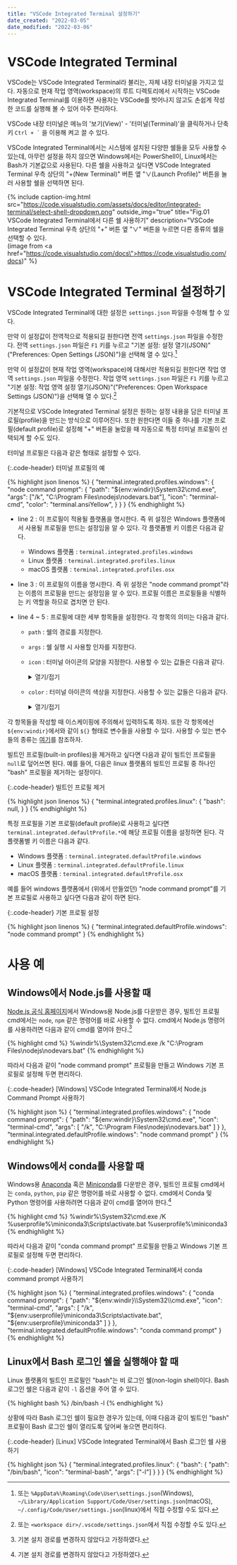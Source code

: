 ```yaml
---
title: "VSCode Integrated Terminal 설정하기"
date_created: "2022-03-05"
date_modified: "2022-03-06"
---
```


# VSCode Integrated Terminal

VSCode는 VSCode Integrated Terminal라 불리는, 자체 내장 터미널을 가지고 있다. 자동으로 현재 작업 영역(workspace)의 루트 디렉토리에서 시작하는 VSCode Integrated Terminal를 이용하면 사용자는 VSCode를 벗어나지 않고도 손쉽게 작성한 코드를 실행해 볼 수 있어 아주 편리하다.

VSCode 내장 터미널은 메뉴의 '보기(View)' - '터미널(Terminal)'을 클릭하거나 단축키 `` Ctrl + ` `` 을 이용해 켜고 끌 수 있다.

VSCode Integrated Terminal에서는 시스템에 설치된 다양한 쉘들을 모두 사용할 수 있는데, 아무런 설정을 하지 않으면 Windows에서는 PowerShell이, Linux에서는 Bash가 기본값으로 사용된다. 다른 쉘을 사용하고 싶다면 VSCode Integrated Terminal 우측 상단의 "+(New Terminal)" 버튼 옆 "∨(Launch Profile)" 버튼을 눌러 사용할 쉘을 선택하면 된다.

{% include caption-img.html src="https://code.visualstudio.com/assets/docs/editor/integrated-terminal/select-shell-dropdown.png" outside_img="true" title="Fig.01 VSCode Integrated Terminal에서 다른 쉘 사용하기" description="VSCode Integrated Terminal 우측 상단의 \"+\" 버튼 옆 \"∨\" 버튼을 누르면 다른 종류의 쉘을 선택할 수 있다.<br/>(image from <a href=\"https://code.visualstudio.com/docs\">https://code.visualstudio.com/docs</a>)" %}

# VSCode Integrated Terminal 설정하기

VSCode Integrated Terminal에 대한 설정은 `settings.json` 파일을 수정해 할 수 있다. 

만약 이 설정값이 전역적으로 적용되길 원한다면 전역 `settings.json` 파일을 수정한다. 전역 `settings.json` 파일은 `F1` 키를 누르고 "기본 설정: 설정 열기(JSON)"("Preferences: Open Settings (JSON)")을 선택해 열 수 있다.[^11]

만약 이 설정값이 현재 작업 영역(workspace)에 대해서만 적용되길 원한다면 작업 영역 `settings.json` 파일을 수정한다. 작업 영역 `settings.json` 파일은 `F1` 키를 누르고 "기본 설정: 작업 영역 설정 열기(JSON)"("Preferences: Open Workspace Settings (JSON)")을 선택해 열 수 있다.[^12]

[^11]: 또는 `%AppData%\Roaming\Code\User\settings.json`(Windows), `~/Library/Application Support/Code/User/settings.json`(macOS), `~/.config/Code/User/settings.json`(linux)에서 직접 수정할 수도 있다.
[^12]: 또는 `<workspace dir>/.vscode/settings.json`에서 직접 수정할 수도 있다.

기본적으로 VSCode Integrated Terminal 설정은 원하는 설정 내용을 담은 터미널 프로필(profile)을 만드는 방식으로 이루어진다. 또한 원한다면 이들 중 하나를 기본 프로필(default profile)로 설정해 "+" 버튼을 눌렀을 때 자동으로 특정 터미널 프로필이 선택되게 할 수도 있다.

터미널 프로필은 다음과 같은 형태로 설정할 수 있다.

{:.code-header}
터미널 프로필의 예

{% highlight json linenos %}
{
  "terminal.integrated.profiles.windows": {
    "node command prompt": {
      "path": "${env:windir}\\System32\\cmd.exe",
      "args": ["/k", "C:\\Program Files\\nodejs\\nodevars.bat"],
      "icon": "terminal-cmd",
      "color": "terminal.ansiYellow",
    }
  }
}
{% endhighlight %}

- line 2 : 이 프로필이 적용될 플랫폼을 명시한다. 즉 위 설정은 Windows 플랫폼에서 사용될 프로필을 만드는 설정임을 알 수 있다. 각 플랫폼별 키 이름은 다음과 같다.

  - Windows 플랫폼 : `terminal.integrated.profiles.windows`
  - Linux 플랫폼 : `terminal.integrated.profiles.linux`
  - macOS 플랫폼 : `terminal.integrated.profiles.osx`

- line 3 : 이 프로필의 이름을 명시한다. 즉 위 설정은 "node command prompt"라는 이름의 프로필을 만드는 설정임을 알 수 있다. 프로필 이름은 프로필들을 식별하는 키 역할을 하므로 겹치면 안 된다.

- line 4 ~ 5 : 프로필에 대한 세부 항목들을 설정한다. 각 항목의 의미는 다음과 같다.

  - `path` : 쉘의 경로를 지정한다.
  - `args` : 쉘 실행 시 사용할 인자를 지정한다.
  - `icon` : 터미널 아이콘의 모양을 지정한다. 사용할 수 있는 값들은 다음과 같다.
    
    <details markdown="block">
    
    <summary>열기/접기</summary>

    {:.no-break-word}
    `add`, `plus`, `gist-new`, `repo-create`, `lightbulb`, `light-bulb`, `repo`, `repo-delete`, `gist-fork`, `repo-forked`, `git-pull-request`, `git-pull-request-abandoned`, `record-keys`, `keyboard`, `tag`, `tag-add`, `tag-remove`, `person`, `person-follow`, `person-outline`, `person-filled`, `git-branch`, `git-branch-create`, `git-branch-delete`, `source-control`, `mirror`, `mirror-public`, `star`, `star-add`, `star-delete`, `star-empty`, `comment`, `comment-add`, `alert`, `warning`, `search`, `search-save`, `log-out`, `sign-out`, `log-in`, `sign-in`, `eye`, `eye-unwatch`, `eye-watch`, `circle-filled`, `primitive-dot`, `close-dirty`, `debug-breakpoint`, `debug-breakpoint-disabled`, `debug-hint`, `primitive-square`, `edit`, `pencil`, `info`, `issue-opened`, `gist-private`, `git-fork-private`, `lock`, `mirror-private`, `close`, `remove-close`, `x`, `repo-sync`, `sync`, `clone`, `desktop-download`, `beaker`, `microscope`, `vm`, `device-desktop`, `file`, `file-text`, `more`, `ellipsis`, `kebab-horizontal`, `mail-reply`, `reply`, `organization`, `organization-filled`, `organization-outline`, `new-file`, `file-add`, `new-folder`, `file-directory-create`, `trash`, `trashcan`, `history`, `clock`, `folder`, `file-directory`, `symbol-folder`, `logo-github`, `mark-github`, `github`, `terminal`, `console`, `repl`, `zap`, `symbol-event`, `error`, `stop`, `variable`, `symbol-variable`, `array`, `symbol-array`, `symbol-module`, `symbol-package`, `symbol-namespace`, `symbol-object`, `symbol-method`, `symbol-function`, `symbol-constructor`, `symbol-boolean`, `symbol-null`, `symbol-numeric`, `symbol-number`, `symbol-structure`, `symbol-struct`, `symbol-parameter`, `symbol-type-parameter`, `symbol-key`, `symbol-text`, `symbol-reference`, `go-to-file`, `symbol-enum`, `symbol-value`, `symbol-ruler`, `symbol-unit`, `activate-breakpoints`, `archive`, `arrow-both`, `arrow-down`, `arrow-left`, `arrow-right`, `arrow-small-down`, `arrow-small-left`, `arrow-small-right`, `arrow-small-up`, `arrow-up`, `bell`, `bold`, `book`, `bookmark`, `debug-breakpoint-conditional-unverified`, `debug-breakpoint-conditional`, `debug-breakpoint-conditional-disabled`, `debug-breakpoint-data-unverified`, `debug-breakpoint-data`, `debug-breakpoint-data-disabled`, `debug-breakpoint-log-unverified`, `debug-breakpoint-log`, `debug-breakpoint-log-disabled`, `briefcase`, `broadcast`, `browser`, `bug`, `calendar`, `case-sensitive`, `check`, `checklist`, `chevron-down`, `drop-down-button`, `chevron-left`, `chevron-right`, `chevron-up`, `chrome-close`, `chrome-maximize`, `chrome-minimize`, `chrome-restore`, `circle-outline`, `debug-breakpoint-unverified`, `circle-slash`, `circuit-board`, `clear-all`, `clippy`, `close-all`, `cloud-download`, `cloud-upload`, `code`, `collapse-all`, `color-mode`, `comment-discussion`, `compare-changes`, `credit-card`, `dash`, `dashboard`, `database`, `debug-continue`, `debug-disconnect`, `debug-pause`, `debug-restart`, `debug-start`, `debug-step-into`, `debug-step-out`, `debug-step-over`, `debug-stop`, `debug`, `device-camera-video`, `device-camera`, `device-mobile`, `diff-added`, `diff-ignored`, `diff-modified`, `diff-removed`, `diff-renamed`, `diff`, `discard`, `editor-layout`, `empty-window`, `exclude`, `extensions`, `eye-closed`, `file-binary`, `file-code`, `file-media`, `file-pdf`, `file-submodule`, `file-symlink-directory`, `file-symlink-file`, `file-zip`, `files`, `filter`, `flame`, `fold-down`, `fold-up`, `fold`, `folder-active`, `folder-opened`, `gear`, `gift`, `gist-secret`, `gist`, `git-commit`, `git-compare`, `git-merge`, `github-action`, `github-alt`, `globe`, `grabber`, `graph`, `gripper`, `heart`, `home`, `horizontal-rule`, `hubot`, `inbox`, `issue-closed`, `issue-reopened`, `issues`, `italic`, `jersey`, `json`, `kebab-vertical`, `key`, `law`, `lightbulb-autofix`, `link-external`, `link`, `list-ordered`, `list-unordered`, `live-share`, `loading`, `location`, `mail-read`, `mail`, `markdown`, `megaphone`, `mention`, `milestone`, `mortar-board`, `move`, `multiple-windows`, `mute`, `no-newline`, `note`, `octoface`, `open-preview`, `package`, `paintcan`, `pin`, `play`, `run`, `plug`, `preserve-case`, `preview`, `project`, `pulse`, `question`, `quote`, `radio-tower`, `reactions`, `references`, `refresh`, `regex`, `remote-explorer`, `remote`, `remove`, `replace-all`, `replace`, `repo-clone`, `repo-force-push`, `repo-pull`, `repo-push`, `report`, `request-changes`, `rocket`, `root-folder-opened`, `root-folder`, `rss`, `ruby`, `save-all`, `save-as`, `save`, `screen-full`, `screen-normal`, `search-stop`, `server`, `settings-gear`, `settings`, `shield`, `smiley`, `sort-precedence`, `split-horizontal`, `split-vertical`, `squirrel`, `star-full`, `star-half`, `symbol-class`, `symbol-color`, `symbol-customcolor`, `symbol-constant`, `symbol-enum-member`, `symbol-field`, `symbol-file`, `symbol-interface`, `symbol-keyword`, `symbol-misc`, `symbol-operator`, `symbol-property`, `wrench`, `wrench-subaction`, `symbol-snippet`, `tasklist`, `telescope`, `text-size`, `three-bars`, `thumbsdown`, `thumbsup`, `tools`, `triangle-down`, `triangle-left`, `triangle-right`, `triangle-up`, `twitter`, `unfold`, `unlock`, `unmute`, `unverified`, `verified`, `versions`, `vm-active`, `vm-outline`, `vm-running`, `watch`, `whitespace`, `whole-word`, `window`, `word-wrap`, `zoom-in`, `zoom-out`, `list-filter`, `list-flat`, `list-selection`, `selection`, `list-tree`, `debug-breakpoint-function-unverified`, `debug-breakpoint-function`, `debug-breakpoint-function-disabled`, `debug-stackframe-active`, `debug-stackframe-dot`, `debug-stackframe`, `debug-stackframe-focused`, `debug-breakpoint-unsupported`, `symbol-string`, `debug-reverse-continue`, `debug-step-back`, `debug-restart-frame`, `call-incoming`, `call-outgoing`, `menu`, `expand-all`, `feedback`, `group-by-ref-type`, `ungroup-by-ref-type`, `account`, `bell-dot`, `debug-console`, `library`, `output`, `run-all`, `sync-ignored`, `pinned`, `github-inverted`, `debug-alt`, `server-process`, `server-environment`, `pass`, `stop-circle`, `play-circle`, `record`, `debug-alt-small`, `vm-connect`, `cloud`, `merge`, `export`, `graph-left`, `magnet`, `notebook`, `redo`, `check-all`, `pinned-dirty`, `pass-filled`, `circle-large-filled`, `circle-large-outline`, `combine`, `gather`, `table`, `variable-group`, `type-hierarchy`, `type-hierarchy-sub`, `type-hierarchy-super`, `git-pull-request-create`, `run-above`, `run-below`, `notebook-template`, `debug-rerun`, `workspace-trusted`, `workspace-untrusted`, `workspace-unspecified`, `terminal-cmd`, `terminal-debian`, `terminal-linux`, `terminal-powershell`, `terminal-tmux`, `terminal-ubuntu`, `terminal-bash`, `arrow-swap`, `copy`, `person-add`, `filter-filled`, `wand`, `debug-line-by-line`, `inspect`, `layers`, `layers-dot`, `layers-active`, `compass`, `compass-dot`, `compass-active`, `azure`, `issue-draft`, `git-pull-request-closed`, `git-pull-request-draft`, `debug-all`, `debug-coverage`, `run-errors`, `folder-library`, `debug-continue-small`, `beaker-stop`, `graph-line`, `graph-scatter`, `pie-chart`, `bracket`, `bracket-dot`, `bracket-error`, `lock-small`, `azure-devops`, `verified-filled`, `newline`, `layout`, `layout-activitybar-left`, `layout-activitybar-right`, `layout-panel-left`, `layout-panel-center`, `layout-panel-justify`, `layout-panel-right`, `layout-panel`, `layout-sidebar-left`, `layout-sidebar-right`, `layout-statusbar`, `layout-menubar`, `layout-centered`, `target`, `indent`, `record-small`, `error-small`, `arrow-circle-down`, `arrow-circle-left`, `arrow-circle-right`, `arrow-circle-up`, `dialog-error`, `dialog-warning`, `dialog-info`, `dialog-close`, `tree-item-expanded`, `tree-filter-on-type-on`, `tree-filter-on-type-off`, `tree-filter-clear`, `tree-item-loading`, `menu-selection`, `menu-submenu`, `menubar-more`, `scrollbar-button-left`, `scrollbar-button-right`, `scrollbar-button-up`, `scrollbar-button-down`, `toolbar-more`, `quick-input-back`

    </details>

  - `color` : 터미널 아이콘의 색상을 지정한다. 사용할 수 있는 값들은 다음과 같다.
    
    <details markdown="block">
    
    <summary>열기/접기</summary>
    
    `terminal.ansiBlack`, `terminal.ansiBlue`, `terminal.ansiCyan`, `terminal.ansiGreen`, `terminal.ansiMagenta`, `terminal.ansiRed`, `terminal.ansiWhite`, `terminal.ansiYellow`
    
    </details>

각 항목들을 작성할 때 이스케이핑에 주의해서 입력하도록 하자. 또한 각 항목에선 `${env:windir}`에서와 같이 `${}` 형태로 변수들을 사용할 수 있다. 사용할 수 있는 변수들의 종류는 [여기](https://code.visualstudio.com/docs/editor/variables-reference)를 참조하자.

빌트인 프로필(built-in profiles)을 제거하고 싶다면 다음과 같이 빌트인 프로필을 `null`로 덮어쓰면 된다. 예를 들어, 다음은 linux 플랫폼의 빌트인 프로필 중 하나인 "bash" 프로필을 제거하는 설정이다.

{:.code-header}
빌트인 프로필 제거

{% highlight json linenos %}
{
  "terminal.integrated.profiles.linux": {
    "bash": null,
  }
}
{% endhighlight %}

특정 프로필을 기본 프로필(default profile)로 사용하고 싶다면 `terminal.integrated.defaultProfile.*`에 해당 프로필 이름을 설정하면 된다. 각 플랫폼별 키 이름은 다음과 같다.

- Windows 플랫폼 : `terminal.integrated.defaultProfile.windows`
- Linux 플랫폼 : `terminal.integrated.defaultProfile.linux`
- macOS 플랫폼 : `terminal.integrated.defaultProfile.osx`

예를 들어 windows 플랫폼에서 (위에서 만들었던) "node command prompt"를 기본 프로필로 사용하고 싶다면 다음과 같이 하면 된다.

{:.code-header}
기본 프로필 설정

{% highlight json linenos %}
{
  "terminal.integrated.defaultProfile.windows": "node command prompt"
}
{% endhighlight %}

# 사용 예

## Windows에서 Node.js를 사용할 때

[Node.js 공식 홈페이지](https://nodejs.org/)에서 Windows용 Node.js를 다운받은 경우, 빌트인 프로필 cmd에서는 `node`, `npm` 같은 명령어를 바로 사용할 수 없다. cmd에서 Node.js 명령어를 사용하려면 다음과 같이 cmd를 열어야 한다.[^31]

[^31]: 기본 설치 경로를 변경하지 않았다고 가정하였다.

{% highlight cmd %}
%windir%\System32\cmd.exe /k "C:\Program Files\nodejs\nodevars.bat"
{% endhighlight %}

따라서 다음과 같이 "node command prompt" 프로필을 만들고 Windows 기본 프로필로 설정해 두면 편리하다.

{:.code-header}
[Windows] VSCode Integrated Terminal에서 Node.js Command Prompt 사용하기

{% highlight json %}
{
  "terminal.integrated.profiles.windows": {
    "node command prompt": {
      "path": "${env:windir}\\System32\\cmd.exe",
      "icon": "terminal-cmd",
      "args": [
        "/k", 
        "C:\\Program Files\\nodejs\\nodevars.bat"
      ]
    }
  },
  "terminal.integrated.defaultProfile.windows": "node command prompt"
}
{% endhighlight %}

## Windows에서 conda를 사용할 때

Windows용 [Anaconda](https://www.anaconda.com/products/individual#Downloads) 혹은 [Miniconda](https://docs.conda.io/en/latest/miniconda.html)를 다운받은 경우, 빌트인 프로필 cmd에서는 `conda`, `python`, `pip` 같은 명령어를 바로 사용할 수 없다. cmd에서 Conda 및 Python 명령어를 사용하려면 다음과 같이 cmd를 열어야 한다.[^32]

[^32]: 기본 설치 경로를 변경하지 않았다고 가정하였다.

{% highlight cmd %}
%windir%\System32\cmd.exe /K %userprofile%\miniconda3\Scripts\activate.bat %userprofile%\miniconda3
{% endhighlight %}

따라서 다음과 같이 "conda command prompt" 프로필을 만들고 Windows 기본 프로필로 설정해 두면 편리하다.

{:.code-header}
[Windows] VSCode Integrated Terminal에서 conda command prompt 사용하기

{% highlight json %}
{
  "terminal.integrated.profiles.windows": {
    "conda command prompt": {
      "path": "${env:windir}\\System32\\cmd.exe",
      "icon": "terminal-cmd",
      "args": [
        "/k", 
        "${env:userprofile}\\miniconda3\\Scripts\\activate.bat",
        "${env:userprofile}\\miniconda3"
      ]
    }
  },
  "terminal.integrated.defaultProfile.windows": "conda command prompt"
}
{% endhighlight %}

## Linux에서 Bash 로그인 쉘을 실행해야 할 때

Linux 플랫폼의 빌트인 프로필인 "bash"는 비 로그인 쉘(non-login shell)이다. Bash 로그인 쉘은 다음과 같이 `-l` 옵션을 주어 열 수 있다.

{% highlight bash %}
/bin/bash -l
{% endhighlight %}

상황에 따라 Bash 로그인 쉘이 필요한 경우가 있는데, 이때 다음과 같이 빌트인 "bash" 프로필이 Bash 로그인 쉘이 열리도록 덮어써 놓으면 편리하다.

{:.code-header}
[Linux] VSCode Integrated Terminal에서 Bash 로그인 쉘 사용하기

{% highlight json %}
{
  "terminal.integrated.profiles.linux": {
    "bash": {
      "path": "/bin/bash",
      "icon": "terminal-bash",
      "args": ["-l"]
    }
  }
}
{% endhighlight %}
